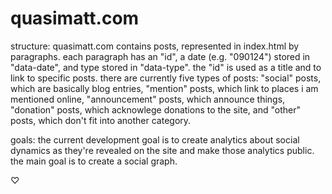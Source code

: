 # quasimatt.com

structure:
quasimatt.com contains posts, represented in index.html by paragraphs. each paragraph has an "id", a date (e.g. "090124") stored in "data-date", and type stored in "data-type". the "id" is used as a title and to link to specific posts. there are currently five types of posts: "social" posts, which are basically blog entries, "mention" posts, which link to places i am mentioned online, "announcement" posts, which announce things, "donation" posts, which acknowlege donations to the site, and "other" posts, which don't fit into another category.

goals:
the current development goal is to create analytics about social dynamics as they're revealed on the site and make those analytics public. the main goal is to create a social graph.

♡
